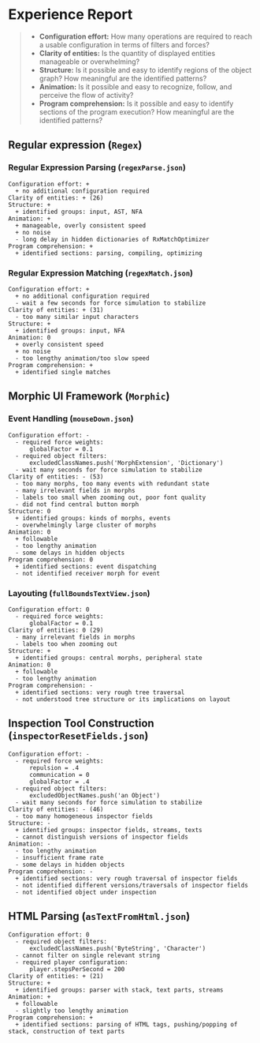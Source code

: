 # Experience Report

> - **Configuration effort:** How many operations are required to reach a usable configuration in terms of filters and forces?
> - **Clarity of entities:** Is the quantity of displayed entities manageable or overwhelming?  
> - **Structure:** Is it possible and easy to identify regions of the object graph? How meaningful are the identified patterns?
> - **Animation:** Is it possible and easy to recognize, follow, and perceive the flow of activity?
> - **Program comprehension:** Is it possible and easy to identify sections of the program execution? How meaningful are the identified patterns?

## Regular expression (`Regex`)

### Regular Expression Parsing (`regexParse.json`)

```
Configuration effort: +
  + no additional configuration required
Clarity of entities: + (26)
Structure: +
  + identified groups: input, AST, NFA
Animation: +
  + manageable, overly consistent speed
  + no noise
  - long delay in hidden dictionaries of RxMatchOptimizer
Program comprehension: +
  + identified sections: parsing, compiling, optimizing
```

### Regular Expression Matching (`regexMatch.json`)

```
Configuration effort: +
  + no additional configuration required
  - wait a few seconds for force simulation to stabilize
Clarity of entities: + (31)
  - too many similar input characters
Structure: +
  + identified groups: input, NFA
Animation: 0
  + overly consistent speed
  + no noise
  - too lengthy animation/too slow speed
Program comprehension: +
  + identified single matches
```

## Morphic UI Framework (`Morphic`)

### Event Handling (`mouseDown.json`)

```
Configuration effort: -
  - required force weights:
      globalFactor = 0.1
  - required object filters:
      excludedClassNames.push('MorphExtension', 'Dictionary')
  - wait many seconds for force simulation to stabilize
Clarity of entities: - (53)
  - too many morphs, too many events with redundant state
  - many irrelevant fields in morphs
  - labels too small when zooming out, poor font quality
  - did not find central button morph
Structure: 0
  + identified groups: kinds of morphs, events
  - overwhelmingly large cluster of morphs
Animation: 0
  + followable
  - too lengthy animation
  - some delays in hidden objects
Program comprehension: 0
  + identified sections: event dispatching
  - not identified receiver morph for event
```

### Layouting (`fullBoundsTextView.json`)

```
Configuration effort: 0
  - required force weights:
      globalFactor = 0.1
Clarity of entities: 0 (29)
  - many irrelevant fields in morphs
  - labels too when zooming out
Structure: +
  + identified groups: central morphs, peripheral state
Animation: 0
  + followable
  - too lengthy animation
Program comprehension: -
  + identified sections: very rough tree traversal
  - not understood tree structure or its implications on layout
```

## Inspection Tool Construction (`inspectorResetFields.json`)

```
Configuration effort: -
  - required force weights:
      repulsion = .4
      communication = 0
      globalFactor = .4
  - required object filters:
      excludedObjectNames.push('an Object')
  - wait many seconds for force simulation to stabilize
Clarity of entities: - (46)
  - too many homogeneous inspector fields
Structure: -
  + identified groups: inspector fields, streams, texts
  - cannot distinguish versions of inspector fields
Animation: -
  - too lengthy animation
  - insufficient frame rate
  - some delays in hidden objects
Program comprehension: -
  + identified sections: very rough traversal of inspector fields
  - not identified different versions/traversals of inspector fields
  - not identified object under inspection
```

## HTML Parsing (`asTextFromHtml.json`)

```
Configuration effort: 0
  - required object filters:
      excludedClassNames.push('ByteString', 'Character')
  - cannot filter on single relevant string
  - required player configuration:
      player.stepsPerSecond = 200
Clarity of entities: + (21)
Structure: +
  + identified groups: parser with stack, text parts, streams
Animation: +
  + followable
  - slightly too lengthy animation
Program comprehension: +
  + identified sections: parsing of HTML tags, pushing/popping of stack, construction of text parts
```

